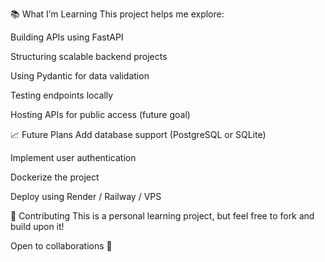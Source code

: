 📚 What I’m Learning
This project helps me explore:

Building APIs using FastAPI

Structuring scalable backend projects

Using Pydantic for data validation

Testing endpoints locally

Hosting APIs for public access (future goal)

📈 Future Plans
Add database support (PostgreSQL or SQLite)

Implement user authentication

Dockerize the project

Deploy using Render / Railway / VPS

🤝 Contributing
This is a personal learning project, but feel free to fork and build upon it!

Open to collaborations 🤝